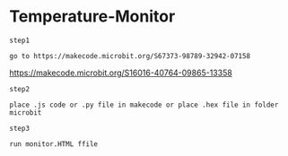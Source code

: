 # Temperature-Monitor
```
step1

go to https://makecode.microbit.org/S67373-98789-32942-07158
```
https://makecode.microbit.org/S16016-40764-09865-13358

```
step2

place .js code or .py file in makecode or place .hex file in folder microbit
```

```
step3

run monitor.HTML ffile
```

